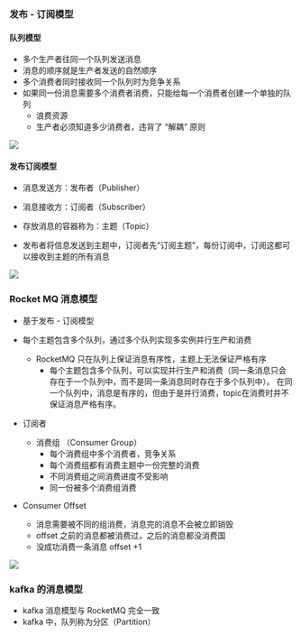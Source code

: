 
### 发布 - 订阅模型
#### 队列模型
- 多个生产者往同一个队列发送消息
- 消息的顺序就是生产者发送的自然顺序
- 多个消费者同时接收同一个队列时为竞争关系
- 如果同一份消息需要多个消费者消费，只能给每一个消费者创建一个单独的队列
	- 浪费资源
	- 生产者必须知道多少消费者，违背了 “解耦” 原则

![](https://mynoteimage.oss-cn-beijing.aliyuncs.com/note/2022-03-22-140001.jpg)

#### 发布订阅模型
- 消息发送方：发布者（Publisher）
- 消息接收方：订阅者（Subscriber）
- 存放消息的容器称为：主题（Topic）

- 发布者将信息发送到主题中，订阅者先“订阅主题”，每份订阅中，订阅这都可以接收到主题的所有消息


![](https://mynoteimage.oss-cn-beijing.aliyuncs.com/note/2022-03-22-140444.jpg)

### Rocket MQ 消息模型
- 基于发布 - 订阅模型
- 每个主题包含多个队列，通过多个队列实现多实例并行生产和消费
	- RocketMQ 只在队列上保证消息有序性，主题上无法保证严格有序
		- 每个主题包含多个队列，可以实现并行生产和消费（同一条消息只会存在于一个队列中，而不是同一条消息同时存在于多个队列中）。 在同一个队列中，消息是有序的，但由于是并行消费，topic在消费时并不保证消息严格有序。

- 订阅者
	- 消费组 （Consumer Group）
		- 每个消费组中多个消费者，竞争关系
		- 每个消费组都有消费主题中一份完整的消费
		- 不同消费组之间消费进度不受影响
		- 同一份被多个消费组消费

- Consumer Offset 
	- 消息需要被不同的组消费，消息完的消息不会被立即销毁
	- offset 之前的消息都被消费过，之后的消息都没消费国
	- 没成功消费一条消息 offset  +1

![](https://mynoteimage.oss-cn-beijing.aliyuncs.com/note/2022-03-22-142103.jpg)
 
 
 ### kafka 的消息模型
- kafka 消息模型与 RocketMQ 完全一致
- kafka 中，队列称为分区（Partition）